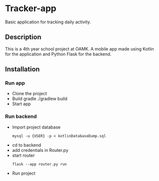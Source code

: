 # Tracker-app
Basic application for tracking daily activity.

## Description
This is a 4th year school project at OAMK. A mobile app made using Kotlin for the application and Python Flask for the backend. 

## Installation

### Run app
* Clone the project
* Build gradle ./gradlew build
* Start app

### Run backend

* Import project database
  ```
  mysql -u {USER} -p < kotlinDatabaseDump.sql
  ```
* cd to backend
* add credentials in Router.py
* start router
  ```
  flask --app router.py run
  ```
* Run project
